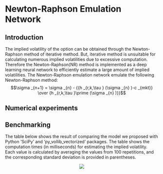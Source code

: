 Newton-Raphson Emulation Network
================================
Introduction
------------
The implied volatility of the option can be obtained through the Newton-Raphson method of iterative method. But, iterative method is unsuitable for calculating numerous implied volatilities due to excessive computation. Therefore the Newton-Raphson(NR) method is implemented as a deep learning neural network to efficiently estimate a large amount of implied volatilities. The Newton-Raphson emulation network emulate the following Newton-Raphson method:   
$$\sigma  _{n+1} = \sigma  _{n} - {{h _{r,k,\tau } (\sigma  _{n} )-c _{mkt}} \over {h _{r,k,\tau }\prime (\sigma  _{n} )}}$$   

Numerical experiments
---------------------


Benchmarking
------------
The table below shows the result of comparing the model we proposed with Python ‘SciPy’ and ‘py_vollib_vectorized’ packages. The table shows the computation times (in milliseconds) for estimating the implied volatility. Each value is calculated by averaging the values from 100 repetitions, and the corresponding standard deviation is provided in parentheses.
<p align="center">
<img src="https://user-images.githubusercontent.com/119658929/205438057-00ee8b33-3c26-4665-89a8-7fdf95bfcdc3.PNG"></p>
